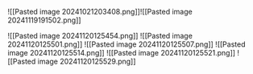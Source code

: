 ![[Pasted image 20241021203408.png]]![[Pasted image 20241119191502.png]]



![[Pasted image 20241120125454.png]]
![[Pasted image 20241120125501.png]]
![[Pasted image 20241120125507.png]]
![[Pasted image 20241120125514.png]]
![[Pasted image 20241120125521.png]]
![[Pasted image 20241120125529.png]]
